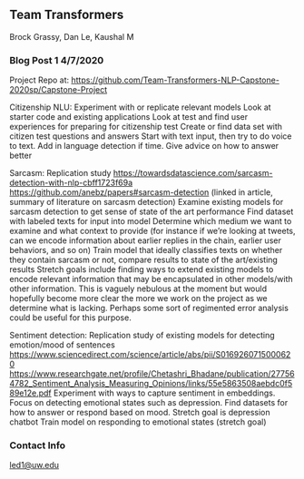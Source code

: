 ## Team Transformers
Brock Grassy, Dan Le, Kaushal M

### Blog Post 1 4/7/2020
Project Repo at:
https://github.com/Team-Transformers-NLP-Capstone-2020sp/Capstone-Project

Citizenship NLU:
Experiment with or replicate relevant models
Look at starter code and existing applications
Look at test and find user experiences for preparing for citizenship test
Create or find data set with citizen test questions and answers
Start with text input, then try to do voice to text. Add in language detection if time.
Give advice on how to answer better

Sarcasm:
Replication study
https://towardsdatascience.com/sarcasm-detection-with-nlp-cbff1723f69a
https://github.com/anebz/papers#sarcasm-detection (linked in article, summary of literature on sarcasm detection)
Examine existing models for sarcasm detection to get sense of state of the art performance
Find dataset with labeled texts for input into model
Determine which medium we want to examine and what context to provide (for instance if we’re looking at tweets, can we encode information about earlier replies in the chain, earlier user behaviors, and so on)
Train model that ideally classifies texts on whether they contain sarcasm or not, compare results to state of the art/existing results
Stretch goals include finding ways to extend existing models to encode relevant information that may be encapsulated in other models/with other information. This is vaguely nebulous at the moment but would hopefully become more clear the more we work on the project as we determine what is lacking. Perhaps some sort of regimented error analysis could be useful for this purpose.

Sentiment detection:
Replication study of existing models for detecting emotion/mood of sentences
https://www.sciencedirect.com/science/article/abs/pii/S0169260715000620
https://www.researchgate.net/profile/Chetashri_Bhadane/publication/277564782_Sentiment_Analysis_Measuring_Opinions/links/55e5863508aebdc0f589e12e.pdf
Experiment with ways to capture sentiment in embeddings. Focus on detecting emotional states such as depression.
Find datasets for how to answer or respond based on mood. Stretch goal is depression chatbot
Train model on responding to emotional states (stretch goal)


### Contact Info
led1@uw.edu
